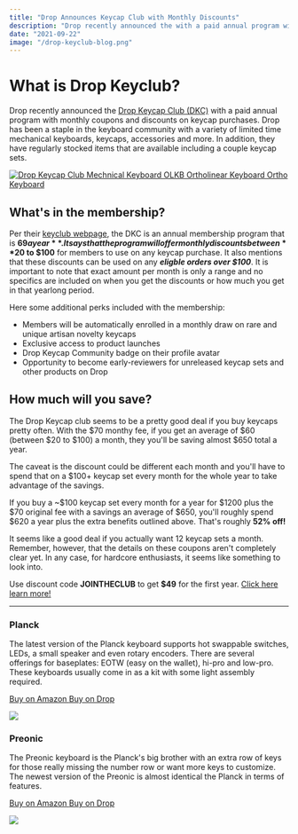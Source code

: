 ```yaml
---
title: "Drop Announces Keycap Club with Monthly Discounts"
description: "Drop recently announced the with a paid annual program with monthly coupons and discounts on keycap purchases for your mechnical keyboard."
date: "2021-09-22"
image: "/drop-keyclub-blog.png"
---
```


<div class="row align-items-center">
<div class="col-lg-6">

# What is Drop Keyclub?

Drop recently announced the [Drop Keycap Club (DKC)](https://drop.com/keycapclub?referer=T93XGG) with a paid annual program with monthly coupons and discounts on keycap purchases. Drop has been a staple in the keyboard community with a variety of limited time mechanical keyboards, keycaps, accessories and more. In addition, they have regularly stocked items that are available including a couple keycap sets.

</div>
<div class="col-lg-6">
<a href="https://drop.com/keycapclub?referer=T93XGG" title="Drop Keycap Club Mechnical Keyboard OLKB Ortholinear Keyboard Ortho Keyboard">
<img class="img-fluid pb-5" src="/drop-keyclub-blog.png" alt="Drop Keycap Club Mechnical Keyboard OLKB Ortholinear Keyboard Ortho Keyboard"/>
</a>
</div>

## What's in the membership?

Per their [keyclub webpage](https://drop.com/keycapclub?referer=T93XGG), the DKC is an annual membership program that is **$69 a year**. It says that the program will offer monthly discounts between **$20 to $100** for members to use on any keycap purchase. It also mentions that these discounts can be used on any **_eligble orders over $100_**. It is important to note that exact amount per month is only a range and no specifics are included on when you get the discounts or how much you get in that yearlong period.

Here some additional perks included with the membership:

- Members will be automatically enrolled in a monthly draw on rare and unique artisan novelty keycaps
- Exclusive access to product launches
- Drop Keycap Community badge on their profile avatar
- Opportunity to become early-reviewers for unreleased keycap sets and other products on Drop

## How much will you save?

The Drop Keycap club seems to be a pretty good deal if you buy keycaps pretty often. With the $70 monthy fee, if you get an average of $60 (between $20 to $100) a month, they you'll be saving almost $650 total a year.

The caveat is the discount could be different each month and you'll have to spend that on a $100+ keycap set every month for the whole year to take advantage of the savings.

If you buy a ~$100 keycap set every month for a year for $1200 plus the $70 original fee with a savings an average of $650, you'll roughly spend $620 a year plus the extra benefits outlined above. That's roughly **52% off!**

It seems like a good deal if you actually want 12 keycap sets a month. Remember, however, that the details on these coupons aren't completely clear yet. In any case, for hardcore enthusiasts, it seems like something to look into.

Use discount code **JOINTHECLUB** to get **$49** for the first year. [Click here learn more!](https://drop.com/keycapclub?referer=T93XGG)

---

<div class="row mt-5">
<div class="col-lg-6">

### Planck

The latest version of the Planck keyboard supports hot swappable switches, LEDs, a small speaker and even rotary encoders. There are several offerings for baseplates: EOTW (easy on the wallet), hi-pro and low-pro. These keyboards usually come in as a kit with some light assembly required.

<a class="btn btn-primary mr-2" href="https://amzn.to/333pMu0">
    Buy on Amazon
</a>

<a class="btn btn-secondary mr-2" href="https://drop.com/buy/planck-mechanical-keyboard?utm_source=linkshare&referer=T93XGG">
    Buy on Drop
</a>

<a href="https://www.amazon.com/dp/B08LX7ZXS4?&linkCode=li3&tag=tryorthokey06-20&linkId=0b7b9faf09aac73db64f301ec3da89ce&language=en_US&ref_=as_li_ss_il" target="_blank"><img border="0" src="//ws-na.amazon-adsystem.com/widgets/q?_encoding=UTF8&ASIN=B08LX7ZXS4&Format=_SL250_&ID=AsinImage&MarketPlace=US&ServiceVersion=20070822&WS=1&tag=tryorthokey06-20&language=en_US" ></a><img src="https://ir-na.amazon-adsystem.com/e/ir?t=tryorthokey06-20&language=en_US&l=li3&o=1&a=B08LX7ZXS4" width="1" height="1" border="0" alt="" style="border:none !important; margin:0px !important;" />

</div>
<div class="col-lg-6">

### Preonic

The Preonic keyboard is the Planck's big brother with an extra row of keys for those really missing the number row or want more keys to customize. The newest version of the Preonic is almost identical the Planck in terms of features.

<a class="btn btn-primary mr-2" href="https://amzn.to/3xzTDbF">
    Buy on Amazon
</a>

<a class="btn btn-secondary mr-2" href="https://drop.com/buy/preonic-mechanical-keyboard?utm_source=linkshare&referer=T93XGG">
    Buy on Drop
</a>

<a href="https://www.amazon.com/dp/B08L3WKZ73?&linkCode=li3&tag=tryorthokey06-20&linkId=6af0b7506a61073b0723facda319622d&language=en_US&ref_=as_li_ss_il" target="_blank"><img border="0" src="//ws-na.amazon-adsystem.com/widgets/q?_encoding=UTF8&ASIN=B08L3WKZ73&Format=_SL250_&ID=AsinImage&MarketPlace=US&ServiceVersion=20070822&WS=1&tag=tryorthokey06-20&language=en_US" ></a><img src="https://ir-na.amazon-adsystem.com/e/ir?t=tryorthokey06-20&language=en_US&l=li3&o=1&a=B08L3WKZ73" width="1" height="1" border="0" alt="" style="border:none !important; margin:0px !important;" />

</div>
</div>
